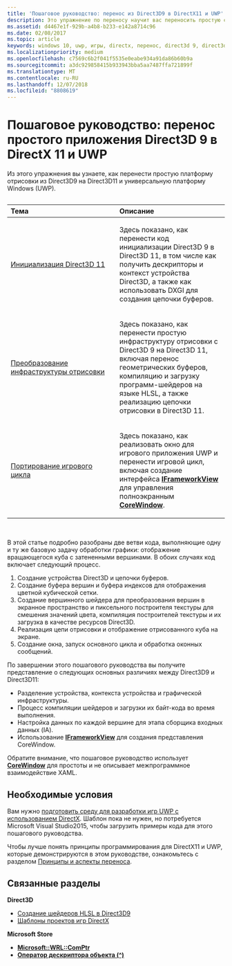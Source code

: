 ```yaml
---
title: 'Пошаговое руководство: перенос из Direct3D9 в DirectX11 и UWP'
description: Это упражнение по переносу научит вас переносить простую структуру отрисовки из Direct3D9 в Direct3D11 и универсальную платформу Windows (UWP).
ms.assetid: d4467e1f-929b-a4b8-b233-e142a8714c96
ms.date: 02/08/2017
ms.topic: article
keywords: windows 10, uwp, игры, directx, перенос, direct3d 9, direct3d 11
ms.localizationpriority: medium
ms.openlocfilehash: c7569c6b2f041f5535e0eabe934a91da86b60b9a
ms.sourcegitcommit: a3dc929858415b933943bba5aa7487ffa721899f
ms.translationtype: MT
ms.contentlocale: ru-RU
ms.lasthandoff: 12/07/2018
ms.locfileid: "8808619"
---
```

# <a name="walkthrough-port-a-simple-direct3d-9-app-to-directx-11-and-universal-windows-platform-uwp"></a>Пошаговое руководство: перенос простого приложения Direct3D 9 в DirectX 11 и UWP



Из этого упражнения вы узнаете, как перенести простую платформу отрисовки из Direct3D9 на Direct3D11 и универсальную платформу Windows (UWP).
## 
<table>
<colgroup>
<col width="50%" />
<col width="50%" />
</colgroup>
<thead>
<tr class="header">
<th align="left">Тема</th>
<th align="left">Описание</th>
</tr>
</thead>
<tbody>
<tr class="odd">
<td align="left"><p><a href="simple-port-from-direct3d-9-to-11-1-part-1--initializing-direct3d.md">Инициализация Direct3D 11</a></p></td>
<td align="left"><p>Здесь показано, как перенести код инициализации Direct3D 9 в Direct3D 11, в том числе как получить дескрипторы и контекст устройства Direct3D, а также как использовать DXGI для создания цепочки буферов.</p></td>
</tr>
<tr class="even">
<td align="left"><p><a href="simple-port-from-direct3d-9-to-11-1-part-2--rendering.md">Преобразование инфраструктуры отрисовки</a></p></td>
<td align="left"><p>Здесь показано, как перенести простую инфраструктуру отрисовки с Direct3D 9 на Direct3D 11, включая перенос геометрических буферов, компиляцию и загрузку программ-шейдеров на языке HLSL, а также реализацию цепочки отрисовки в Direct3D 11.</p></td>
</tr>
<tr class="odd">
<td align="left"><p><a href="simple-port-from-direct3d-9-to-11-1-part-3--viewport-and-game-loop.md">Портирование игрового цикла</a></p></td>
<td align="left"><p>Здесь показано, как реализовать окно для игрового приложения UWP и перенести игровой цикл, включая создание интерфейса <a href="https://msdn.microsoft.com/library/windows/apps/hh700478"><strong>IFrameworkView</strong></a> для управления полноэкранным <a href="https://msdn.microsoft.com/library/windows/apps/br208225"><strong>CoreWindow</strong></a>.</p></td>
</tr>
</tbody>
</table>

 

В этой статье подробно разобраны две ветви кода, выполняющие одну и ту же базовую задачу обработки графики: отображение вращающегося куба с затененными вершинами. В обоих случаях код включает следующий процесс.

1.  Создание устройства Direct3D и цепочки буферов.
2.  Создание буфера вершин и буфера индексов для отображения цветной кубической сетки.
3.  Создание вершинного шейдера для преобразования вершин в экранное пространство и пиксельного построителя текстуры для смешения значений цвета, компиляция построителей текстуры и их загрузка в качестве ресурсов Direct3D.
4.  Реализация цепи отрисовки и отображение отрисованного куба на экране.
5.  Создание окна, запуск основного цикла и обработка оконных сообщений.

По завершении этого пошагового руководства вы получите представление о следующих основных различиях между Direct3D9 и Direct3D11:

-   Разделение устройства, контекста устройства и графической инфраструктуры.
-   Процесс компиляции шейдеров и загрузки их байт-кода во время выполнения.
-   Настройка данных по каждой вершине для этапа сборщика входных данных (IA).
-   Использование [**IFrameworkView**](https://msdn.microsoft.com/library/windows/apps/hh700478) для создания представления CoreWindow.

Обратите внимание, что пошаговое руководство использует [**CoreWindow**](https://msdn.microsoft.com/library/windows/apps/br208225) для простоты и не описывает межпрограммное взаимодействие XAML.

## <a name="prerequisites"></a>Необходимые условия


Вам нужно [подготовить среду для разработки игр UWP с использованием DirectX](prepare-your-dev-environment-for-windows-store-directx-game-development.md). Шаблон пока не нужен, но потребуется Microsoft Visual Studio2015, чтобы загрузить примеры кода для этого пошагового руководства.

Чтобы лучше понять принципы программирования для DirectX11 и UWP, которые демонстрируются в этом руководстве, ознакомьтесь с разделом [Принципы и аспекты переноса](porting-considerations.md).

## <a name="related-topics"></a>Связанные разделы

**Direct3D**

* [Создание шейдеров HLSL в Direct3D9](https://msdn.microsoft.com/library/windows/desktop/bb944006)
* [Шаблоны проектов игр DirectX](user-interface.md)

**Microsoft Store**

* [**Microsoft::WRL::ComPtr**](https://msdn.microsoft.com/library/windows/apps/br244983.aspx)
* [**Оператор дескриптора объекта (^)**](https://msdn.microsoft.com/library/windows/apps/yk97tc08.aspx)

